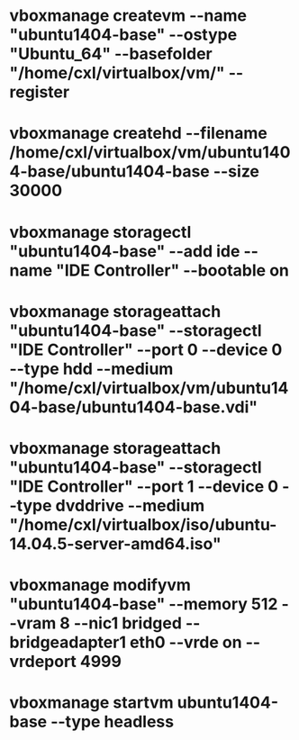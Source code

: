 # vboxmanage createvm --name "ubuntu1404-base" --ostype "Ubuntu_64" --basefolder "/home/cxl/virtualbox/vm/" --register 
# vboxmanage createhd --filename /home/cxl/virtualbox/vm/ubuntu1404-base/ubuntu1404-base --size 30000
# vboxmanage storagectl "ubuntu1404-base" --add ide --name "IDE Controller" --bootable on
# vboxmanage storageattach "ubuntu1404-base" --storagectl "IDE Controller" --port 0 --device 0 --type hdd --medium "/home/cxl/virtualbox/vm/ubuntu1404-base/ubuntu1404-base.vdi"
# vboxmanage storageattach "ubuntu1404-base" --storagectl "IDE Controller" --port 1 --device 0 --type dvddrive --medium "/home/cxl/virtualbox/iso/ubuntu-14.04.5-server-amd64.iso" 
# vboxmanage modifyvm "ubuntu1404-base" --memory 512 --vram 8 --nic1 bridged --bridgeadapter1 eth0 --vrde on --vrdeport 4999
# vboxmanage startvm ubuntu1404-base --type headless
